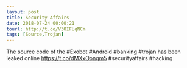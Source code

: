 ```yaml
---
layout: post
title: Security Affairs
date: 2018-07-24 00:00:21
tourl: http://t.co/V3OIFUqNCm
tags: [Source,Trojan]
---
```

The source code of the #Exobot #Android #banking #trojan has been leaked online
https://t.co/dMXxOonqm5
#securityaffairs #hacking